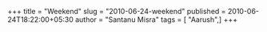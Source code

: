 +++
title = "Weekend"
slug = "2010-06-24-weekend"
published = 2010-06-24T18:22:00+05:30
author = "Santanu Misra"
tags = [ "Aarush",]
+++


